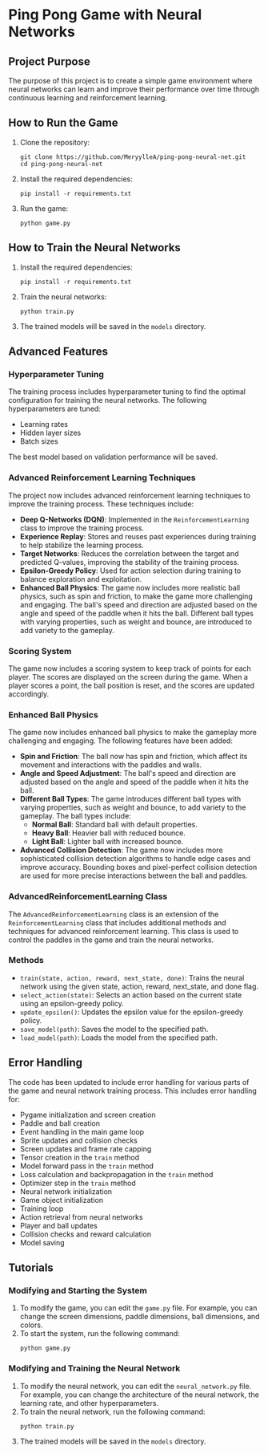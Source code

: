 # Ping Pong Game with Neural Networks

## Project Purpose

The purpose of this project is to create a simple game environment where neural networks can learn and improve their performance over time through continuous learning and reinforcement learning.

## How to Run the Game

1. Clone the repository:
   ```
   git clone https://github.com/MeryylleA/ping-pong-neural-net.git
   cd ping-pong-neural-net
   ```

2. Install the required dependencies:
   ```
   pip install -r requirements.txt
   ```

3. Run the game:
   ```
   python game.py
   ```

## How to Train the Neural Networks

1. Install the required dependencies:
   ```
   pip install -r requirements.txt
   ```

2. Train the neural networks:
   ```
   python train.py
   ```

3. The trained models will be saved in the `models` directory.

## Advanced Features

### Hyperparameter Tuning

The training process includes hyperparameter tuning to find the optimal configuration for training the neural networks. The following hyperparameters are tuned:
- Learning rates
- Hidden layer sizes
- Batch sizes

The best model based on validation performance will be saved.

### Advanced Reinforcement Learning Techniques

The project now includes advanced reinforcement learning techniques to improve the training process. These techniques include:

- **Deep Q-Networks (DQN)**: Implemented in the `ReinforcementLearning` class to improve the training process.
- **Experience Replay**: Stores and reuses past experiences during training to help stabilize the learning process.
- **Target Networks**: Reduces the correlation between the target and predicted Q-values, improving the stability of the training process.
- **Epsilon-Greedy Policy**: Used for action selection during training to balance exploration and exploitation.
- **Enhanced Ball Physics**: The game now includes more realistic ball physics, such as spin and friction, to make the game more challenging and engaging. The ball's speed and direction are adjusted based on the angle and speed of the paddle when it hits the ball. Different ball types with varying properties, such as weight and bounce, are introduced to add variety to the gameplay.

### Scoring System

The game now includes a scoring system to keep track of points for each player. The scores are displayed on the screen during the game. When a player scores a point, the ball position is reset, and the scores are updated accordingly.

### Enhanced Ball Physics

The game now includes enhanced ball physics to make the gameplay more challenging and engaging. The following features have been added:

- **Spin and Friction**: The ball now has spin and friction, which affect its movement and interactions with the paddles and walls.
- **Angle and Speed Adjustment**: The ball's speed and direction are adjusted based on the angle and speed of the paddle when it hits the ball.
- **Different Ball Types**: The game introduces different ball types with varying properties, such as weight and bounce, to add variety to the gameplay. The ball types include:
  - **Normal Ball**: Standard ball with default properties.
  - **Heavy Ball**: Heavier ball with reduced bounce.
  - **Light Ball**: Lighter ball with increased bounce.
- **Advanced Collision Detection**: The game now includes more sophisticated collision detection algorithms to handle edge cases and improve accuracy. Bounding boxes and pixel-perfect collision detection are used for more precise interactions between the ball and paddles.

### AdvancedReinforcementLearning Class

The `AdvancedReinforcementLearning` class is an extension of the `ReinforcementLearning` class that includes additional methods and techniques for advanced reinforcement learning. This class is used to control the paddles in the game and train the neural networks.

### Methods

- `train(state, action, reward, next_state, done)`: Trains the neural network using the given state, action, reward, next_state, and done flag.
- `select_action(state)`: Selects an action based on the current state using an epsilon-greedy policy.
- `update_epsilon()`: Updates the epsilon value for the epsilon-greedy policy.
- `save_model(path)`: Saves the model to the specified path.
- `load_model(path)`: Loads the model from the specified path.

## Error Handling

The code has been updated to include error handling for various parts of the game and neural network training process. This includes error handling for:
- Pygame initialization and screen creation
- Paddle and ball creation
- Event handling in the main game loop
- Sprite updates and collision checks
- Screen updates and frame rate capping
- Tensor creation in the `train` method
- Model forward pass in the `train` method
- Loss calculation and backpropagation in the `train` method
- Optimizer step in the `train` method
- Neural network initialization
- Game object initialization
- Training loop
- Action retrieval from neural networks
- Player and ball updates
- Collision checks and reward calculation
- Model saving

## Tutorials

### Modifying and Starting the System

1. To modify the game, you can edit the `game.py` file. For example, you can change the screen dimensions, paddle dimensions, ball dimensions, and colors.
2. To start the system, run the following command:
   ```
   python game.py
   ```

### Modifying and Training the Neural Network

1. To modify the neural network, you can edit the `neural_network.py` file. For example, you can change the architecture of the neural network, the learning rate, and other hyperparameters.
2. To train the neural network, run the following command:
   ```
   python train.py
   ```
3. The trained models will be saved in the `models` directory.

